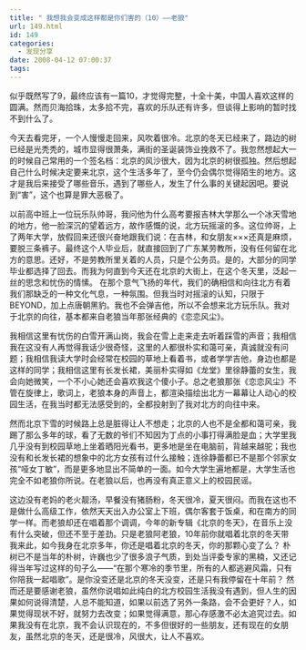 ```yaml
---
title: " 我想我会变成这样都是你们害的（10）——老狼"
url: 149.html
id: 149
categories:
  - 发现分享
date: 2008-04-12 07:00:37
tags:
---
```


似乎既然写了9，最终应该有一篇10，才觉得完整，十全十美，中国人喜欢这样的圆满。然而贝海拾珠，太多拾不完，喜欢的乐队还有许多，但谈得上影响的暂时找不到什么了。 

今天去看完牙，一个人慢慢走回来，风吹着很冷。北京的冬天已经来了，路边的树已经是光秃秃的，城市显得很萧条，满街的圣诞装饰业挽救不了。我忽然想起大一的时候自己常用的一个签名档：北京的风沙很大，因为北京的树很孤独。然后想起自己什么时候决定要来北京，这个生活多年了，至今仍会偶尔觉得陌生的地方。这才是我后来接受了哪些音乐，遇到了哪些人，发生了什么事的关键起因吧。要说到“害”，这个也算是罪大恶极了。 

以前高中班上一位玩乐队帅哥，我问他为什么高考要报吉林大学那么一个冰天雪地的地方，他一脸深沉的望着远方，故作感慨的说，北方玩摇滚的多。这位帅哥，上了两年大学，放假回来还很兴奋地跟我们说：在吉林，和女朋友×××还真是麻烦，要脱三条裤子。最终这个人毕业后，就直接回到了广东某劳教所，没有任何留在北方的意思。还好，不是劳教所里关着的人员，只是个公务员。是的，大部分的同学毕业都选择了回去。而我为何直到今天还在北京的大街上，在这个冬天里，泛起一丝的思念和忧伤的情愫。 在那个意气飞扬的年代，我们的确相信和向往北方有着我们那缺乏的一种文化气息，一种氛围。但我当时对摇滚的认知，只限于BEYOND，加上点唐朝黑豹。我也不会弹吉他，所以不会想来北方玩乐队。我对于北京的向往，基本都来自老狼当年那张经典的《恋恋风尘》。 

我相信这里有忧伤的白雪开满山岗，我会在雪上走来走去听着踩雪的声音；我相信我在这没有人再觉得我话少很奇怪，这里的人都很朴实和蔼可亲，真诚就没有问题；我相信我读大学时会经常在校园的草地上看着书，或者学学吉他，身边也都是这样的同学；我相信这里有长发长裙，美丽朴实得如《龙堂》里徐静蕾的女生，我会向她微笑，一个不小心她还会喜欢我这个傻小子。总之老狼那张《恋恋风尘》不管在旋律上，歌词上，老狼本身的声音上，都渲染描绘出北方一幕幕让人动心的校园生活，在我当时都无法感受到的，全都投射到了我对北方的向往中来。 

然而北京下雪的时候路上总是脏得让人不想走；北京的人也不是全都和蔼可亲，我踢了那么多年的球，看了无数的爷们不知因为丁点的小事打得满脸是血；大学里我几乎没有到校园草地上坐着晒阳光看书，更多地是坐在电脑前，背越来越驼；我也没有和长发长裙的想象中的北方女孩有过什么接触；连徐静蕾都已不是那个邻家女孩“哑女丁敏”，而是更多地显出不简单的一面。如今大学生遍地都是，大学生活也完全不如老狼你所说。在老狼以后，也再没有真正意义上的校园民谣。 

这边没有老妈的老火靓汤，早餐没有猪肠粉，冬天很冷，夏天很闷。而我在这也不是做什么高级工作，依然天天出入办公室上下班，偶尔客套于饭桌，和在南方的同学一样。而老狼却还在唱着那个调调，今年的新专辑《北京的冬天》，在音乐上没有什么突破，但还不至于差劲。只是老狼阿老狼，10年前你就唱着北京的冬天带我来此，如今我身在北京多年，你还是唱着北京的冬天，你的那颗心变了么？ 朴树已不是当年的朴树，许巍也少了很多浪子气质，到处当评委专家的黑楠，又还记得当年写过这样的句子么——“在那个寒冷的季节里，所有的人都逃避风霜，只有你陪我一起唱歌”。是你没变还是北京的冬天没变，还是只有我停留在十年前？ 然而还是要感谢老狼，虽然你说唱如此纯白的北方校园生活我没有遇到，但人生的因果如何说得清楚，人总不能知道，如果以前选了另外一条路，会不会更好？人，如果觉得现状不好，就努力去改变；如果觉得满意，那心存感激不必太追究过去。如果我没有在北京，我不会认识现在的，不多但很好的一些朋友，还有现在的女朋友，虽然北京的冬天，还是很冷，风很大，让人不喜欢。